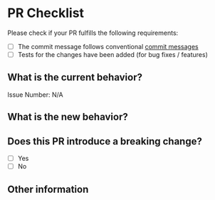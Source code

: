 # PR Checklist

Please check if your PR fulfills the following requirements:

- [ ] The commit message follows conventional [commit messages](https://github.com/scullyio/scully/blob/main/CONTRIBUTING.md#commit)
- [ ] Tests for the changes have been added (for bug fixes / features)

## What is the current behavior?

<!-- Please describe the current behavior that you are modifying, or link to a relevant issue. -->

Issue Number: N/A

## What is the new behavior?

## Does this PR introduce a breaking change?

- [ ] Yes
- [ ] No

<!-- If this PR contains a breaking change, please describe the impact and migration path for existing applications below. -->

## Other information
